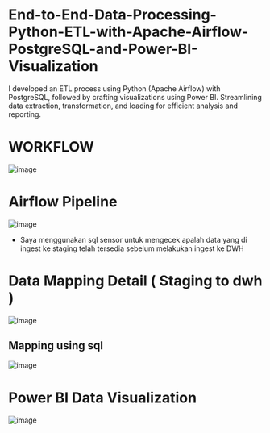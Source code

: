 # End-to-End-Data-Processing-Python-ETL-with-Apache-Airflow-PostgreSQL-and-Power-BI-Visualization
I developed an ETL process using Python (Apache Airflow) with PostgreSQL, followed by crafting visualizations using Power BI. Streamlining data extraction, transformation, and loading for efficient analysis and reporting.


# WORKFLOW
![image](https://github.com/khairul190/End-to-End-Data-Processing-Python-ETL-with-Apache-Airflow-PostgreSQL-and-Power-BI-Visualization/assets/57305430/bfe56a94-bce2-443e-b5ab-cadefb9db5a8)









# Airflow Pipeline
![image](https://github.com/khairul190/End-to-End-Data-Processing-Python-ETL-with-Apache-Airflow-PostgreSQL-and-Power-BI-Visualization/assets/57305430/d8ac4da7-3acd-4cc3-a151-ff55ebb5285b)

- Saya menggunakan sql sensor untuk mengecek apalah data yang di ingest ke staging telah tersedia sebelum melakukan ingest ke DWH


# Data Mapping Detail ( Staging to dwh )
![image](https://github.com/khairul190/End-to-End-Data-Processing-Python-ETL-with-Apache-Airflow-PostgreSQL-and-Power-BI-Visualization/assets/57305430/18b8333b-e610-4798-b950-dd497afee0fe)
## Mapping using sql
![image](https://github.com/khairul190/End-to-End-Data-Processing-Python-ETL-with-Apache-Airflow-PostgreSQL-and-Power-BI-Visualization/assets/57305430/872ccc7c-11e0-45b2-a1a9-af82d1f35077)



# Power BI Data Visualization
![image](https://github.com/khairul190/End-to-End-Data-Processing-Python-ETL-with-Apache-Airflow-PostgreSQL-and-Power-BI-Visualization/assets/57305430/402398c7-b326-4295-bd27-6025dc418577)
